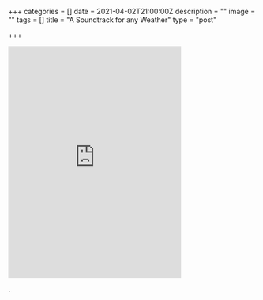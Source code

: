 +++
categories = []
date = 2021-04-02T21:00:00Z
description = ""
image = ""
tags = []
title = "A Soundtrack for any Weather"
type = "post"

+++
<iframe style="border: 0; width: 350px; height: 470px;" src="https://bandcamp.com/EmbeddedPlayer/album=4119161987/size=large/bgcol=ffffff/linkcol=0687f5/tracklist=false/track=1214769587/transparent=true/" seamless><a href="https://dreamlin.bandcamp.com/album/let-me-know">Let Me Know by Dreamlin</a></iframe>

.
